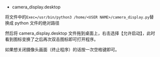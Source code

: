- camera_display.desktop 

将文件中的`Exec=/usr/bin/python3 /home/<USER NAME>/camera_display.py`替换成 python 文件的绝对路径

然后将 camera_display.desktop 文件拖到桌面上，右击选择【允许启动】，此时看到图标变换了之后再次双击图标即可打开程序。

如果想关闭摄像头画面（终止程序）的话按一次空格键即可。

